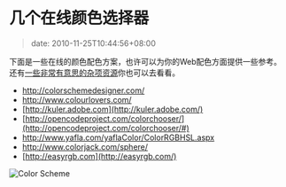 # 几个在线颜色选择器
>date: 2010-11-25T10:44:56+08:00


下面是一些在线的颜色配色方案，也许可以为你的Web配色方面提供一些参考。还有[一些非常有意思的杂项资源](https://coolshell.cn/articles/3013.html)你也可以去看看。


* <http://colorschemedesigner.com/>
* <http://www.colourlovers.com/>
* [http://kuler.adobe.com](http://kuler.adobe.com/)
* [http://opencodeproject.com/colorchooser/](http://opencodeproject.com/colorchooser/#)
* <http://www.yafla.com/yaflaColor/ColorRGBHSL.aspx>
* <http://www.colorjack.com/sphere/>
* [http://easyrgb.com](http://easyrgb.com/)


![](https://coolshell.cn/wp-content/uploads/2010/11/Color-Scheme.jpg "Color Scheme")


